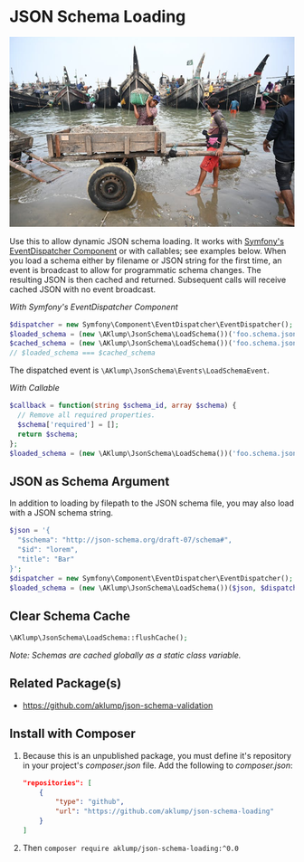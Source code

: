 # JSON Schema Loading

![Loading](images/loading.jpg)

Use this to allow dynamic JSON schema loading. It works with [Symfony's EventDispatcher Component](https://symfony.com/doc/current/components/event_dispatcher.html) or with callables; see examples below. When you load a schema either by filename or JSON string for the first time, an event is broadcast to allow for programmatic schema changes. The resulting JSON is then cached and returned. Subsequent calls will receive cached JSON with no event broadcast.

_With Symfony's EventDispatcher Component_

```php
$dispatcher = new Symfony\Component\EventDispatcher\EventDispatcher();
$loaded_schema = (new \AKlump\JsonSchema\LoadSchema())('foo.schema.json', $dispatcher);
$cached_schema = (new \AKlump\JsonSchema\LoadSchema())('foo.schema.json', $dispatcher);
// $loaded_schema === $cached_schema
```

The dispatched event is `\AKlump\JsonSchema\Events\LoadSchemaEvent`.

_With Callable_

```php
$callback = function(string $schema_id, array $schema) {
  // Remove all required properties.
  $schema['required'] = [];
  return $schema;
};
$loaded_schema = (new \AKlump\JsonSchema\LoadSchema())('foo.schema.json', $callback);
```
    
## JSON as Schema Argument

In addition to loading by filepath to the JSON schema file, you may also load with a JSON schema string.

```php
$json = '{
  "$schema": "http://json-schema.org/draft-07/schema#",
  "$id": "lorem",
  "title": "Bar"
}';
$dispatcher = new Symfony\Component\EventDispatcher\EventDispatcher();
$loaded_schema = (new \AKlump\JsonSchema\LoadSchema())($json, $dispatcher);
```

## Clear Schema Cache

```php
\AKlump\JsonSchema\LoadSchema::flushCache();
```

_Note: Schemas are cached globally as a static class variable._

## Related Package(s)
    
* https://github.com/aklump/json-schema-validation

## Install with Composer

1. Because this is an unpublished package, you must define it's repository in your project's _composer.json_ file. Add the following to _composer.json_:

    ```json
    "repositories": [
        {
            "type": "github",
            "url": "https://github.com/aklump/json-schema-loading"
        }
    ]
    ```

1. Then `composer require aklump/json-schema-loading:^0.0`
